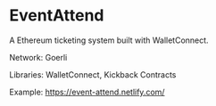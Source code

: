 # EventAttend

A Ethereum ticketing system built with WalletConnect.

Network: Goerli

Libraries: WalletConnect, Kickback Contracts

Example: https://event-attend.netlify.com/

